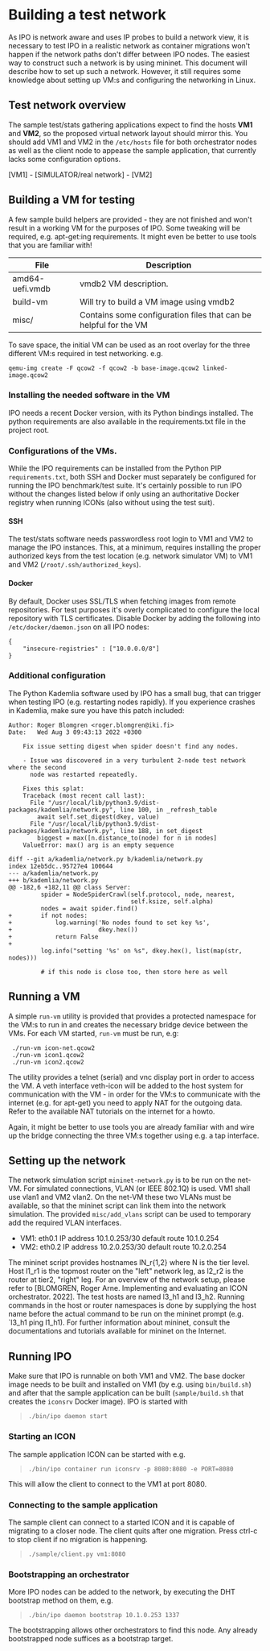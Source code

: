 # Building a test network

As IPO is network aware and uses IP probes to build a network view, it is necessary
to test IPO in a realistic network as container migrations won't happen if the network
paths don't differ between IPO nodes. The easiest way to construct such a network is
by using mininet. This document will describe how to set up such a network. However, it
still requires some knowledge about setting up VM:s and configuring the networking in Linux.


## Test network overview

The sample test/stats gathering applications expect to find the hosts **VM1** and **VM2**, so the
proposed virtual network layout should mirror this. You should add VM1 and VM2 in the
`/etc/hosts` file for both orchestrator nodes as well as the client node to
appease the sample application, that currently lacks some configuration options.

  [VM1] - [SIMULATOR/real network] - [VM2]


## Building a VM for testing

A few sample build helpers are provided - they are not finished and won't
result in a working VM for the purposes of IPO. Some tweaking will be
required, e.g. apt-get:ing requirements. It might even be better to use
tools that you are familiar with!

| File            | Description |
| --------------- | ----------- |
| amd64-uefi.vmdb | vmdb2 VM description. |
| build-vm        | Will try to build a VM image using vmdb2 |
| misc/           | Contains some configuration files that can be helpful for the VM |

To save space, the initial VM can be used as an root overlay for the three
different VM:s required in test networking.
e.g.

	qemu-img create -F qcow2 -f qcow2 -b base-image.qcow2 linked-image.qcow2


### Installing the needed software in the VM

IPO needs a recent Docker version, with its Python bindings installed. The python
requirements are also available in the requirements.txt file in the project root.

### Configurations of the VMs.

While the IPO requirements can be installed from the Python PIP `requirements.txt`, both SSH and
Docker must separately be configured for running the IPO benchmark/test suite. It's certainly
possible to run IPO without the changes listed below if only using an authoritative Docker
registry when running ICONs (also without using the test suit).

#### SSH

The test/stats software needs passwordless root login to VM1 and VM2 to manage
the IPO instances. This, at a minimum, requires installing the proper authorized
keys from the test location (e.g. network simulator VM) to VM1 and VM2 (`/root/.ssh/authorized_keys`).

#### Docker

By default, Docker uses SSL/TLS when fetching images from remote repositories. For
test purposes it's overly complicated to configure the local repository with
TLS certificates. Disable Docker by adding the following into
`/etc/docker/daemon.json` on all IPO nodes:

	{
        "insecure-registries" : ["10.0.0.0/8"]
    }


### Additional configuration

The Python Kademlia software used by IPO has a small bug, that can trigger when
testing IPO (e.g. restarting nodes rapidly). If you experience crashes in Kademlia,
make sure you have this patch included:

```
Author: Roger Blomgren <roger.blomgren@iki.fi>
Date:   Wed Aug 3 09:43:13 2022 +0300

    Fix issue setting digest when spider doesn't find any nodes.

    - Issue was discovered in a very turbulent 2-node test network where the second
      node was restarted repeatedly.

    Fixes this splat:
    Traceback (most recent call last):
      File "/usr/local/lib/python3.9/dist-packages/kademlia/network.py", line 100, in _refresh_table
        await self.set_digest(dkey, value)
      File "/usr/local/lib/python3.9/dist-packages/kademlia/network.py", line 188, in set_digest
        biggest = max([n.distance_to(node) for n in nodes]
    ValueError: max() arg is an empty sequence

diff --git a/kademlia/network.py b/kademlia/network.py
index 12eb5dc..95727e4 100644
--- a/kademlia/network.py
+++ b/kademlia/network.py
@@ -182,6 +182,11 @@ class Server:
         spider = NodeSpiderCrawl(self.protocol, node, nearest,
                                  self.ksize, self.alpha)
         nodes = await spider.find()
+        if not nodes:
+            log.warning('No nodes found to set key %s',
+                        dkey.hex())
+            return False
+
         log.info("setting '%s' on %s", dkey.hex(), list(map(str, nodes)))

         # if this node is close too, then store here as well
```

## Running a VM

A simple `run-vm` utility is provided that provides a protected namespace for the
VM:s to run in and creates the necessary bridge device between the VMs. For each VM 
started, `run-vm` must be run, e.g:

     ./run-vm icon-net.qcow2
     ./run-vm icon1.qcow2
     ./run-vm icon2.qcow2

The utility provides a telnet (serial) and vnc display port in order to access
the VM. A veth interface veth-icon will be added to the host system for
communication with the VM - in order for the VM:s to communicate with the
internet (e.g. for apt-get) you need to apply NAT for the outgoing data.
Refer to the available NAT tutorials on the internet for a howto.

Again, it might be better to use tools you are already familiar with and wire
up the bridge connecting the three VM:s together using e.g. a tap interface.


## Setting up the network

The network simulation script `mininet-network.py` is to be run on the net-VM.
For simulated connections, VLAN (or IEEE 802.1Q) is used. VM1 shall use
vlan1 and VM2 vlan2. On the net-VM these two VLANs must be available,
so that the mininet script can link them into the network simulation. The provided
`misc/add_vlans` script can be used to temporary add the required VLAN interfaces.

- VM1: eth0.1 IP address 10.1.0.253/30 default route 10.1.0.254
- VM2: eth0.2 IP address 10.2.0.253/30 default route 10.2.0.254

The mininet script provides hostnames lN_r{1,2} where N is the tier level.
Host l1_r1 is the topmost router on the "left" network leg, as l2_r2 is
the router at tier2, "right" leg. For an overview of the network setup,
please refer to [BLOMGREN, Roger Arne. Implementing and evaluating an ICON orchestrator. 2022].
The test hosts are named l3_h1 and l3_h2. Running commands in the host or router
namespaces is done by supplying the host name before the actual command to be run
on the mininet prompt (e.g. `l3_h1 ping l1_h1). For further information about mininet,
consult the documentations and tutorials available for mininet on the Internet.


## Running IPO

Make sure that IPO is runnable on both VM1 and VM2. The base docker image needs to be
built and installed on VM1 (by e.g. using `bin/build.sh`) and after that the
sample application can be built (`sample/build.sh` that creates the `iconsrv`
Docker image). IPO is started with

 > `./bin/ipo daemon start`


### Starting an ICON

The sample application ICON can be started with e.g.

 > `./bin/ipo container run iconsrv -p 8080:8080 -e PORT=8080`


This will allow the client to connect to the VM1 at port 8080.


### Connecting to the sample application

The sample client can connect to a started ICON and it is capable of migrating
to a closer node. The client quits after one migration. Press ctrl-c to stop
client if no migration is happening.

 > `./sample/client.py vm1:8080`


### Bootstrapping an orchestrator

More IPO nodes can be added to the network, by executing the DHT bootstrap
method on them, e.g.

 > `./bin/ipo daemon bootstrap 10.1.0.253 1337`

The bootstrapping allows other orchestrators to find this node. Any already
bootstrapped node suffices as a bootstrap target.
